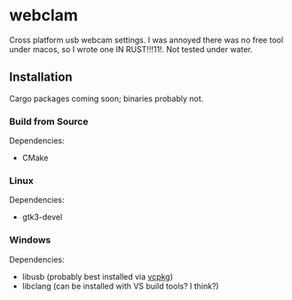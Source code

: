 # webclam
Cross platform usb webcam settings. I was annoyed there was no free tool under macos, so I wrote one IN RUST!!!11!. Not tested under water.

## Installation
Cargo packages coming soon; binaries probably not.

### Build from Source
Dependencies:

- CMake
### Linux
Dependencies:

- gtk3-devel

### Windows
Dependencies:

- libusb (probably best installed via [vcpkg](https://github.com/libusb/libusb/wiki/Windows#vcpkg_port))
- libclang (can be installed with VS build tools? I think?)
